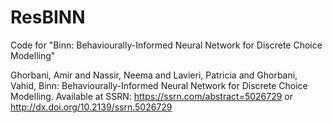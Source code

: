 # ResBINN
Code for "Binn: Behaviourally-Informed Neural Network for Discrete Choice Modelling"

Ghorbani, Amir and Nassir, Neema and Lavieri, Patricia and Ghorbani, Vahid, Binn: Behaviourally-Informed Neural Network for Discrete Choice Modelling. Available at SSRN: https://ssrn.com/abstract=5026729 or http://dx.doi.org/10.2139/ssrn.5026729
